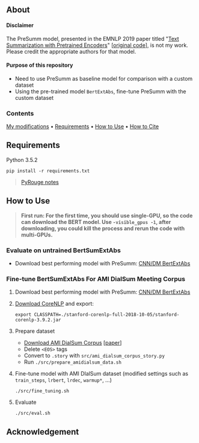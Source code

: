## About

#### Disclaimer
The PreSumm model, presented in the EMNLP 2019 paper titled "[Text Summarization with Pretrained Encoders](https://arxiv.org/abs/1908.08345)" [[original code](https://www.github.com/nlpyang/PreSumm)], is not my work. Please credit the appropriate authors for that model.

#### Purpose of this repository
* Need to use PreSumm as baseline model for comparison with a custom dataset
* Using the pre-trained model `BertExtAbs`, fine-tune PreSumm with the custom dataset 

### Contents
[My modifications](./README_notes.md#my-modifications) • [Requirements](#requirements) • [How to Use](#how-to-use) • [How to Cite](#acknowledgement)

## Requirements
Python 3.5.2

```
pip install -r requirements.txt
```
> [PyRouge notes](./README_notes.md)

## How to Use
> **First run: For the first time, you should use single-GPU, so the code can download the BERT model. Use ``-visible_gpus -1``, after downloading, you could kill the process and rerun the code with multi-GPUs.**

### Evaluate on untrained BertSumExtAbs 
* Download best performing model with PreSumm: [CNN/DM BertExtAbs](https://drive.google.com/open?id=1-IKVCtc4Q-BdZpjXc4s70_fRsWnjtYLr)

### Fine-tune BertSumExtAbs For AMI DialSum Meeting Corpus

1. Download best performing model with PreSumm: [CNN/DM BertExtAbs](https://drive.google.com/open?id=1-IKVCtc4Q-BdZpjXc4s70_fRsWnjtYLr)

2. [Download CoreNLP](https://stanfordnlp.github.io/CoreNLP) and export:
    ```
    export CLASSPATH=./stanford-corenlp-full-2018-10-05/stanford-corenlp-3.9.2.jar
    ```

3. Prepare dataset
    * [Download AMI DialSum Corpus](https://github.com/MiuLab/DialSum) [[paper](arxiv.org/abs/1809.05715)]
    * Delete `<EOS>` tags
    * Convert to `.story` with `src/ami_dialsum_corpus_story.py`
    * Run `./src/prepare_amidialsum_data.sh`

4. Fine-tune model with AMI DIalSum dataset (modified settings such as `train_steps`, `lrbert`, `lrdec`, `warmup*`, ...)
    ```
    ./src/fine_tuning.sh
    ```

5. Evaluate
    ```
    ./src/eval.sh
    ```

## Acknowledgement
